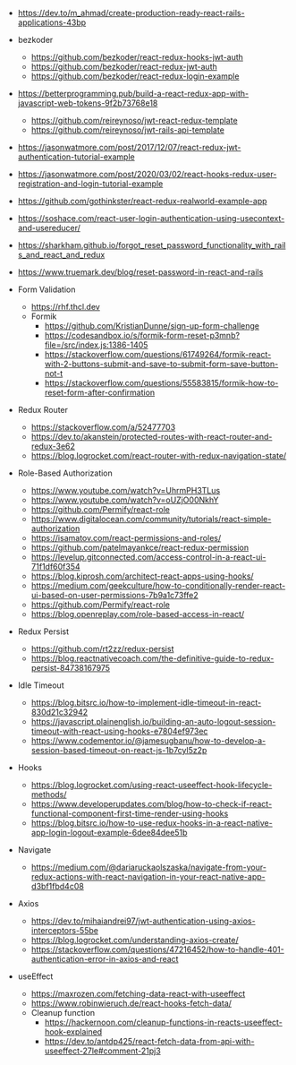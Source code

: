 * https://dev.to/m_ahmad/create-production-ready-react-rails-applications-43bp
* bezkoder
  * https://github.com/bezkoder/react-redux-hooks-jwt-auth
  * https://github.com/bezkoder/react-redux-jwt-auth
  * https://github.com/bezkoder/react-redux-login-example
* https://betterprogramming.pub/build-a-react-redux-app-with-javascript-web-tokens-9f2b73768e18
  * https://github.com/reireynoso/jwt-react-redux-template
  * https://github.com/reireynoso/jwt-rails-api-template
* https://jasonwatmore.com/post/2017/12/07/react-redux-jwt-authentication-tutorial-example
* https://jasonwatmore.com/post/2020/03/02/react-hooks-redux-user-registration-and-login-tutorial-example
* https://github.com/gothinkster/react-redux-realworld-example-app
* https://soshace.com/react-user-login-authentication-using-usecontext-and-usereducer/
* https://sharkham.github.io/forgot_reset_password_functionality_with_rails_and_react_and_redux
* https://www.truemark.dev/blog/reset-password-in-react-and-rails

* Form Validation
  * https://rhf.thcl.dev
  * Formik
    * https://github.com/KristianDunne/sign-up-form-challenge
    * https://codesandbox.io/s/formik-form-reset-p3mnb?file=/src/index.js:1386-1405
    * https://stackoverflow.com/questions/61749264/formik-react-with-2-buttons-submit-and-save-to-submit-form-save-button-not-t
    * https://stackoverflow.com/questions/55583815/formik-how-to-reset-form-after-confirmation

* Redux Router
  * https://stackoverflow.com/a/52477703
  * https://dev.to/akanstein/protected-routes-with-react-router-and-redux-3e62
  * https://blog.logrocket.com/react-router-with-redux-navigation-state/

* Role-Based Authorization
  * https://www.youtube.com/watch?v=UhrmPH3TLus
  * https://www.youtube.com/watch?v=oUZjO00NkhY
  * https://github.com/Permify/react-role
  * https://www.digitalocean.com/community/tutorials/react-simple-authorization
  * https://isamatov.com/react-permissions-and-roles/
  * https://github.com/patelmayankce/react-redux-permission
  * https://levelup.gitconnected.com/access-control-in-a-react-ui-71f1df60f354
  * https://blog.kiprosh.com/architect-react-apps-using-hooks/
  * https://medium.com/geekculture/how-to-conditionally-render-react-ui-based-on-user-permissions-7b9a1c73ffe2
  * https://github.com/Permify/react-role
  * https://blog.openreplay.com/role-based-access-in-react/

* Redux Persist
  * https://github.com/rt2zz/redux-persist
  * https://blog.reactnativecoach.com/the-definitive-guide-to-redux-persist-84738167975

* Idle Timeout
  * https://blog.bitsrc.io/how-to-implement-idle-timeout-in-react-830d21c32942
  * https://javascript.plainenglish.io/building-an-auto-logout-session-timeout-with-react-using-hooks-e7804ef973ec
  * https://www.codementor.io/@jamesugbanu/how-to-develop-a-session-based-timeout-on-react-js-1b7cyl5z2p

* Hooks
  * https://blog.logrocket.com/using-react-useeffect-hook-lifecycle-methods/
  * https://www.developerupdates.com/blog/how-to-check-if-react-functional-component-first-time-render-using-hooks
  * https://blog.bitsrc.io/how-to-use-redux-hooks-in-a-react-native-app-login-logout-example-6dee84dee51b

* Navigate
  * https://medium.com/@dariaruckaolszaska/navigate-from-your-redux-actions-with-react-navigation-in-your-react-native-app-d3bf1fbd4c08

* Axios
  * https://dev.to/mihaiandrei97/jwt-authentication-using-axios-interceptors-55be
  * https://blog.logrocket.com/understanding-axios-create/
  * https://stackoverflow.com/questions/47216452/how-to-handle-401-authentication-error-in-axios-and-react

* useEffect
  * https://maxrozen.com/fetching-data-react-with-useeffect
  * https://www.robinwieruch.de/react-hooks-fetch-data/
  * Cleanup function
    * https://hackernoon.com/cleanup-functions-in-reacts-useeffect-hook-explained
    * https://dev.to/antdp425/react-fetch-data-from-api-with-useeffect-27le#comment-21pj3
